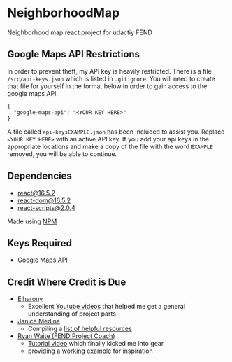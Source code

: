 # NeighborhoodMap
Neighborhood map react project for udactiy FEND

## Google Maps API Restrictions
In order to prevent theft, my API key is heavily restricted.  There is a file `/src/api-keys.json` which is listed in `.gitignore`.  You will need to create that file for yourself in the format below in order to gain access to the google maps API.

```
{
  "google-maps-api": "<YOUR KEY HERE>"
}
```

A file called `api-keysEXAMPLE.json` has been included to assist you.  Replace `<YOUR KEY HERE>` with an active API key.  If you add your api keys in the appropriate locations and make a copy of the file with the word `EXAMPLE` removed, you will be able to continue.

## Dependencies
* react@16.5.2
* react-dom@16.5.2
* react-scripts@2.0.4

Made using [NPM](/neighborhood-map/README.md)

## Keys Required
* [Google Maps API](https://cloud.google.com/maps-platform/)

## Credit Where Credit is Due
* [Elharony](https://www.youtube.com/channel/UCcWSbBe_s-T_gZRnqFbtyIA)
  * Excellent [Youtube videos](https://www.youtube.com/watch?v=ywdxLNjhBYw&list=PLgOB68PvvmWCGNn8UMTpcfQEiITzxEEA1) that helped me get a general understanding of project parts
* [Janice Medina](https://www.diigo.com/profile/sra_medina)
  * Compiling a [list of helpful resources](https://www.diigo.com/outliner/fkkuvb/Udacity-Neighborhood-Map-Project-(project-%237)?key=25wgqnwals)
* [Ryan Waite (FEND Project Coach)](https://www.youtube.com/channel/UCRb4dFjhmm8RfvTgIfBtXFg)
  * [Tutorial video](https://www.youtube.com/watch?v=LvQe7xrUh7I&index=6&list=PLKC17wty6rS1XVZbRlWjYU0WVsIoJyO3s&t=0s) which finally kicked me into gear
  * providing a [working example](https://rmw-react-neighborhood-map.herokuapp.com/) for inspiration
